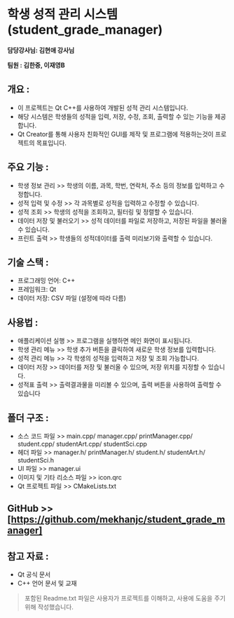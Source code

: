 # 학생 성적 관리 시스템  (student_grade_manager)

<strong> 담당강사님: 김현애 강사님</strong><p>
<strong> 팀원 : 김한중, 이재영B</strong>

## 개요 :
- 이 프로젝트는 Qt C++를 사용하여 개발된 성적 관리 시스템입니다.
- 해당 시스템은 학생들의 성적을 입력, 저장, 수정, 조회, 출력할 수 있는 기능을 제공합니다.
- Qt Creator를 통해 사용자 친화적인 GUI를 제작 및 프로그램에 적용하는것이 프로젝트의 목표입니다.

## 주요 기능 :
- 학생 정보 관리 >> 학생의 이름, 과목, 학번, 연락처, 주소 등의 정보를 입력하고 수정합니다.
- 성적 입력 및 수정 >> 각 과목별로 성적을 입력하고 수정할 수 있습니다.
- 성적 조회 >> 학생의 성적을 조회하고, 필터링 및 정렬할 수 있습니다.
- 데이터 저장 및 불러오기 >> 성적 데이터를 파일로 저장하고, 저장된 파일을 불러올 수 있습니다.
- 프린트 출력 >> 학생들의 성적데이터를 출력 미리보기와 출력할 수 있습니다.

## 기술 스택 :
- 프로그래밍 언어: C++
- 프레임워크: Qt
- 데이터 저장: CSV 파일 (설정에 따라 다름)

## 사용법 :
- 애플리케이션 실행 >> 프로그램을 실행하면 메인 화면이 표시됩니다.
- 학생 관리 메뉴 >> 학생 추가 버튼을 클릭하여 새로운 학생 정보를 입력합니다.
- 성적 관리 메뉴 >> 각 학생의 성적을 입력하고 저장 및 조회 가능합니다.
- 데이터 저장 >> 데이터를 저장 및 불러올 수 있으며, 저장 위치를 지정할 수 있습니다.
- 성적표 출력 >> 출력결과물을 미리볼 수 있으며, 출력 버튼을 사용하여 출력할 수 있습니다


## 폴더 구조 :
- 소스 코드 파일 >> main.cpp/ manager.cpp/ printManager.cpp/ student.cpp/ studentArt.cpp/ studentSci.cpp
- 헤더 파일 >> manager.h/ printManager.h/ student.h/ studentArt.h/ studentSci.h
- UI 파일 >> manager.ui
- 이미지 및 기타 리소스 파일 >> icon.qrc
- Qt 프로젝트 파일 >> CMakeLists.txt


## GitHub >> [https://github.com/mekhanjc/student_grade_manager]

## 참고 자료 :
- Qt 공식 문서
- C++ 언어 문서 및 교재


> 포함된 Readme.txt 파일은 사용자가 프로젝트를 이해하고, 사용에 도움을 주기 위해 작성했습니다.

